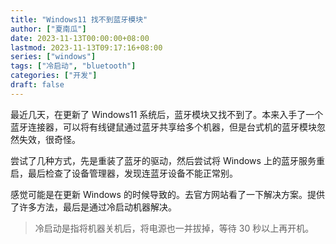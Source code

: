 ```yaml
---
title: "Windows11 找不到蓝牙模块"
author: ["夏南瓜"]
date: 2023-11-13T00:00:00+08:00
lastmod: 2023-11-13T09:17:16+08:00
series: ["windows"]
tags: ["冷启动", "bluetooth"]
categories: ["开发"]
draft: false
---
```


最近几天，在更新了 Windows11 系统后，蓝牙模块又找不到了。本来入手了一个蓝牙连接器，可以将有线键鼠通过蓝牙共享给多个机器，但是台式机的蓝牙模块忽然失效，很奇怪。

尝试了几种方式，先是重装了蓝牙的驱动，然后尝试将 Windows 上的蓝牙服务重启，最后检查了设备管理器，发现连蓝牙设备不能正常别。

感觉可能是在更新 Windows 的时候导致的。去官方网站看了一下解决方案。提供了许多方法，最后是通过冷启动机器解决。

> 冷启动是指将机器关机后，将电源也一并拔掉，等待 30 秒以上再开机。
